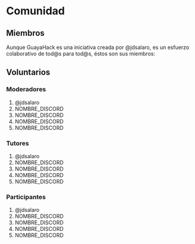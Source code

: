 
# Comunidad

## Miembros

Aunque GuayaHack es una iniciativa creada por @jdsalaro, es un esfuerzo colaborativo de tod@s para tod@s, éstos son sus miembros:

## Voluntarios

### Moderadores

1. @jdsalaro
1. NOMBRE_DISCORD
1. NOMBRE_DISCORD
1. NOMBRE_DISCORD
1. NOMBRE_DISCORD

### Tutores

1. @jdsalaro
1. NOMBRE_DISCORD
1. NOMBRE_DISCORD
1. NOMBRE_DISCORD
1. NOMBRE_DISCORD

### Participantes

1. @jdsalaro
1. NOMBRE_DISCORD
1. NOMBRE_DISCORD
1. NOMBRE_DISCORD
1. NOMBRE_DISCORD
